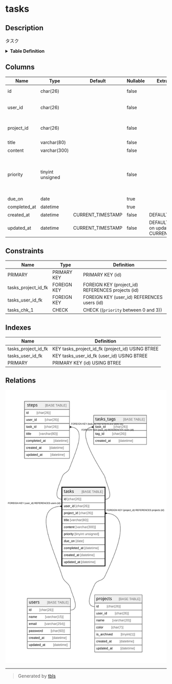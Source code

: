 # tasks

## Description

タスク

<details>
<summary><strong>Table Definition</strong></summary>

```sql
CREATE TABLE `tasks` (
  `id` char(26) COLLATE utf8mb4_bin NOT NULL COMMENT 'タスクID',
  `user_id` char(26) COLLATE utf8mb4_bin NOT NULL COMMENT '所有するユーザのID',
  `project_id` char(26) COLLATE utf8mb4_bin NOT NULL COMMENT '紐づくプロジェクトのID',
  `title` varchar(80) COLLATE utf8mb4_bin NOT NULL COMMENT 'タイトル',
  `content` varchar(300) COLLATE utf8mb4_bin NOT NULL COMMENT 'メモ',
  `priority` tinyint unsigned NOT NULL COMMENT '優先度（0~3の数字で指定し、3が最も優先度が高い）',
  `due_on` date DEFAULT NULL COMMENT '期日',
  `completed_at` datetime DEFAULT NULL COMMENT '完了日',
  `created_at` datetime NOT NULL DEFAULT CURRENT_TIMESTAMP COMMENT '作成日',
  `updated_at` datetime NOT NULL DEFAULT CURRENT_TIMESTAMP ON UPDATE CURRENT_TIMESTAMP COMMENT '更新日',
  PRIMARY KEY (`id`),
  KEY `tasks_user_id_fk` (`user_id`),
  KEY `tasks_project_id_fk` (`project_id`),
  CONSTRAINT `tasks_project_id_fk` FOREIGN KEY (`project_id`) REFERENCES `projects` (`id`) ON DELETE CASCADE ON UPDATE CASCADE,
  CONSTRAINT `tasks_user_id_fk` FOREIGN KEY (`user_id`) REFERENCES `users` (`id`) ON DELETE CASCADE ON UPDATE CASCADE,
  CONSTRAINT `tasks_chk_1` CHECK ((`priority` between 0 and 3))
) ENGINE=InnoDB DEFAULT CHARSET=utf8mb4 COLLATE=utf8mb4_bin COMMENT='タスク'
```

</details>

## Columns

| Name | Type | Default | Nullable | Extra Definition | Children | Parents | Comment |
| ---- | ---- | ------- | -------- | ---------------- | -------- | ------- | ------- |
| id | char(26) |  | false |  | [steps](steps.md) [tasks_tags](tasks_tags.md) |  | タスクID |
| user_id | char(26) |  | false |  |  | [users](users.md) | 所有するユーザのID |
| project_id | char(26) |  | false |  |  | [projects](projects.md) | 紐づくプロジェクトのID |
| title | varchar(80) |  | false |  |  |  | タイトル |
| content | varchar(300) |  | false |  |  |  | メモ |
| priority | tinyint unsigned |  | false |  |  |  | 優先度（0~3の数字で指定し、3が最も優先度が高い） |
| due_on | date |  | true |  |  |  | 期日 |
| completed_at | datetime |  | true |  |  |  | 完了日 |
| created_at | datetime | CURRENT_TIMESTAMP | false | DEFAULT_GENERATED |  |  | 作成日 |
| updated_at | datetime | CURRENT_TIMESTAMP | false | DEFAULT_GENERATED on update CURRENT_TIMESTAMP |  |  | 更新日 |

## Constraints

| Name | Type | Definition |
| ---- | ---- | ---------- |
| PRIMARY | PRIMARY KEY | PRIMARY KEY (id) |
| tasks_project_id_fk | FOREIGN KEY | FOREIGN KEY (project_id) REFERENCES projects (id) |
| tasks_user_id_fk | FOREIGN KEY | FOREIGN KEY (user_id) REFERENCES users (id) |
| tasks_chk_1 | CHECK | CHECK ((`priority` between 0 and 3)) |

## Indexes

| Name | Definition |
| ---- | ---------- |
| tasks_project_id_fk | KEY tasks_project_id_fk (project_id) USING BTREE |
| tasks_user_id_fk | KEY tasks_user_id_fk (user_id) USING BTREE |
| PRIMARY | PRIMARY KEY (id) USING BTREE |

## Relations

![er](tasks.svg)

---

> Generated by [tbls](https://github.com/k1LoW/tbls)
